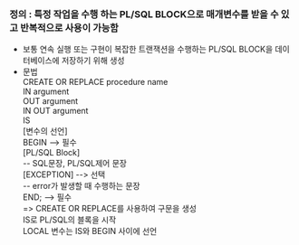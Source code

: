 ### 정의 : 특정 작업을 수행 하는 PL/SQL BLOCK으로 매개변수를 받을 수 있고 반복적으로 사용이 가능함   
 - 보통 연속 실행 또는 구현이 복잡한 트랜잭션을 수행하는 PL/SQL BLOCK을 데이터베이스에 저장하기 위해 생성
 - 문법   
 CREATE OR REPLACE procedure name        
    IN argument    
    OUT argument    
    IN OUT argument     
 IS    
     [변수의 선언]    
 BEGIN  --> 필수    
     [PL/SQL Block]   
     -- SQL문장, PL/SQL제어 문장   
     [EXCEPTION]  --> 선택   
     -- error가 발생할 때 수행하는 문장   
 END;  --> 필수   
 => CREATE OR REPLACE를 사용하여 구문을 생성   
    IS로 PL/SQL의 블록을 시작   
    LOCAL 변수는 IS와 BEGIN 사이에 선언   
